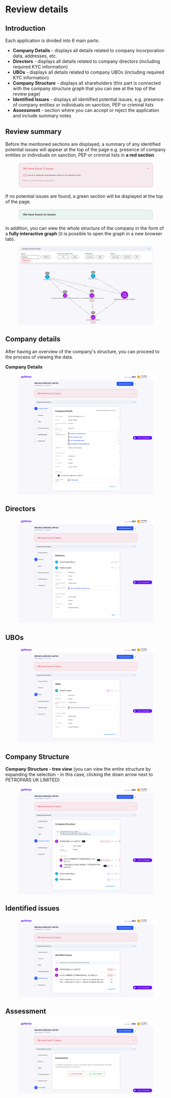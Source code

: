 # Review details

## Introduction

Each application is divided into 6 main parts:

* **Company Details** - displays all details related to company incorporation data, addresses, etc.
* **Directors** - displays all details related to company directors (including required KYC information)
* **UBOs** - displays all details related to company UBOs (including required KYC information)
* **Company Structure** - displays all shareholders (this part is connected with the company structure graph that you can see at the top of the review page)
* **Identified Issues** - displays all identified potential issues, e.g. presence of company entities or individuals on sanction, PEP or criminal lists
* **Assessment** - section where you can accept or reject the application and include summary notes

## Review summary

Before the mentioned sections are displayed, a summary of any identified potential issues will appear at the top of the page e.g. presence of company entities or individuals on sanction, PEP or criminal lists in **a red section**.

<figure><img src="../../Images/review_issues.png" alt=""><figcaption></figcaption></figure>

If no potential issues are found, a green section will be displayed at the top of the page.

<figure><img src="../../Images/review_issues2.png" alt=""><figcaption></figcaption></figure>

In addition, you can view the whole structure of the company in the form of a **fully interactive graph** (it is possible to open the graph in a new browser tab).

<figure><img src="../../Images/review_graph.png" alt=""><figcaption></figcaption></figure>

## Company details

After having an overview of the company's structure, you can proceed to the process of viewing the data.

**Company Details**

<figure><img src="../../Images/review_comp_detials.png" alt=""><figcaption></figcaption></figure>

## **Directors**

<figure><img src="../../Images/review_dir.png" alt=""><figcaption></figcaption></figure>

## **UBOs**

<figure><img src="../../Images/review_UBO.png" alt=""><figcaption></figcaption></figure>

## **Company Structure**

**Company Structure - tree view** (you can view the entire structure by expanding the selection - in this case, clicking the down arrow next to PETROPARS UK LIMITED)

<figure><img src="../../Images/review_cs.png" alt=""><figcaption></figcaption></figure>

## **Identified issues**

<figure><img src="../../Images/review_ident_issues.png" alt=""><figcaption></figcaption></figure>

## **Assessment**

<figure><img src="../../Images/review_assesment.png" alt=""><figcaption></figcaption></figure>
